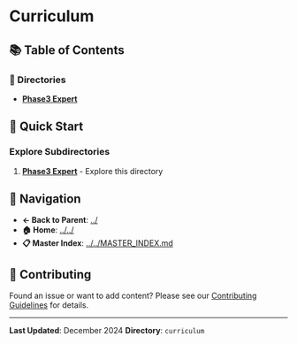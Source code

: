 # Curriculum

## 📚 Table of Contents

### 📁 Directories

- **[Phase3 Expert](phase3-expert/)**

## 🚀 Quick Start

### Explore Subdirectories
1. **[Phase3 Expert](phase3-expert/)** - Explore this directory

## 🔗 Navigation

- **← Back to Parent**: [../](../)
- **🏠 Home**: [../../](../..)
- **📋 Master Index**: [../../MASTER_INDEX.md](../..MASTER_INDEX.md)

## 🤝 Contributing

Found an issue or want to add content? Please see our [Contributing Guidelines](../../CONTRIBUTING.md) for details.

---

**Last Updated**: December 2024
**Directory**: `curriculum`
